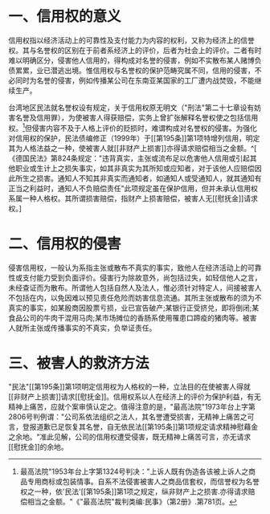 # 一、信用权的意义

信用权指以经济活动上的可靠性及支付能力为内容的权利，又称为经济上的信誉权。其与名誉权的区别在于前者系经济上的评价，后者为社会上的评价。二者有时难以明确区分，侵害他人信用的，得构成对名誉的侵害，例如不实散布某人赌博负债累累，业已潜逃出境。惟信用权与名誉权的保护范畴究属不同，信用的侵害，不必同时为名誉的侵害，例如传播某公司在东南亚某国家的工厂遭内战焚毁，不能继续生产。

台湾地区民法就名誉权设有规定，关于信用权原无明文（"刑法"第二十七章设有妨害名誉及信用罪），为使被害人得获赔偿，实务上曾扩张解释名誉权使之包括信用权。[^1]但侵害内容不及于人格上评价的贬损时，难谓构成对名誉权的侵害。为强化对信用权的保护，民法债编修正（1999年）于[[第195条]]第1项特增列信用，明定其为人格法益之一种，使被害人就[[非财产上损害]]亦得请求赔偿相当之金额。^[ 《德国民法》第824条规定："违背真实，主张或流布足以危害他人信用或引起其他职业或生计上之损失事实，如其非真实为其所知或应知者，对于该他人应赔偿因此所生之损害。通知人不知其非真实而通知者，如通知人或受通知人，就其通知有正当之利益时，通知人不负赔偿责任"此项规定虽在保护信用，但并未承认信用权系属一种人格权。其所谓损害赔偿，指财产上损害赔偿，被害人无[[慰抚金]]请求权。]


# 二、信用权的侵害

侵害信用权，一般认为系指主张或散布不真实的事实，致他人在经济活动上的可靠性或支付能力受到负面评价。侵害行为除故意外，尚包括过失，如轻信他人之言，未经查证而为散布。所谓他人包括自然人及法人，惟必须针对特定人，间接被害人不包括在内，以免因难以预见责任危险而妨害信息流通。其所主张或散布的须为不真实的事实，如某殷商因股票亏损，业已宣告破产;某银行正受挤兑，即将倒闭;某食品公司的牛肉干混用马肉;某市场摊位的香肠系使用罹患口蹄疫的猪肉等。被害人就所主张或传播事实的不真实，负举证责任。

# 三、被害人的救济方法

"民法"[[第195条]]第1项明定信用权为人格权的一种，立法目的在使被害人得就[[非财产上损害]]请求[[慰抚金]]。信用权系以人在经济上的评价为保护利益，有无精神上痛苦，应就个案审慎认定之。值得注意的是，"最高法院"1973年台上字第2806号判例谓："公司系依法组织之法人，其名誉遭受损害，无精神上痛苦之可言，登报道歉已足恢复其名誉，自无依民法[[第195条]]第1项规定请求精神慰藉金之余地。"准此见解，公司的信用权遭受侵害，既无精神上痛苦可言，亦无请求[[慰抚金]]的余地。


[^1]: 最高法院"1953年台上字第1324号判决："上诉人既有伪造各该被上诉人之商品专用商标或包装情事。自系不法侵害被害人之商品信套权，而信誉权为名誉权之一种，依'民法'[[第195条]]第1项之规定，纵非财产上之损害.亦得请求赔偿相当之金额。"《"最高法院"裁判类编∶民事》（第2册》.第781页。